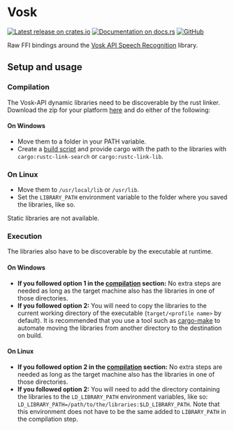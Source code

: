 # Vosk

[![Latest release on crates.io](https://img.shields.io/crates/v/vosk.svg)](https://crates.io/crates/vosk)
[![Documentation on docs.rs](https://docs.rs/vosk/badge.svg)](https://docs.rs/vosk)
[![GitHub](https://img.shields.io/github/license/Bear-03/vosk-rs)](https://github.com/Bear-03/vosk-rs)

Raw FFI bindings around the [Vosk API Speech Recognition](https://github.com/alphacep/vosk-api) library.

## Setup and usage

### Compilation

The Vosk-API dynamic libraries need to be discoverable by the rust linker. Download the zip for your platform
[here](https://github.com/alphacep/vosk-api/releases) and do either of the following:

#### On Windows

-   Move them to a folder in your PATH variable.
-   Create a [build script](https://doc.rust-lang.org/cargo/reference/build-scripts.html) and
    provide cargo with the path to the libraries with `cargo:rustc-link-search` or `cargo:rustc-link-lib`.

### On Linux

-   Move them to `/usr/local/lib` or `/usr/lib`.
-   Set the `LIBRARY_PATH` environment variable to the folder where you saved the libraries, like so.

Static libraries are not available.

### Execution

The libraries also have to be discoverable by the executable at runtime. 

#### On Windows

-   **If you followed option 1 in the [compilation](#on-windows) section:** No extra steps are needed as long as
    the target machine also has the libraries in one of those directories.
-   **If you followed option 2:** You will need to copy the libraries to the current working directory
    of the executable (`target/<profile name>` by default). It is recommended that you use a tool
    such as [cargo-make](https://sagiegurari.github.io/cargo-make/) to automate moving the libraries
    from another directory to the destination on build.

#### On Linux

-   **If you followed option 2 in the [compilation](#on-linux) section:** No extra steps are needed as long as the
    target machine also has the libraries in one of those directories.
-   **If you followed option 2:** You will need to add the directory containing the libraries to the
    `LD_LIBRARY_PATH` environment variables, like so: `LD_LIBRARY_PATH=/path/to/the/libraries:$LD_LIBRARY_PATH`.
    Note that this environment does not have to be the same added to `LIBRARY_PATH` in the compilation step.

